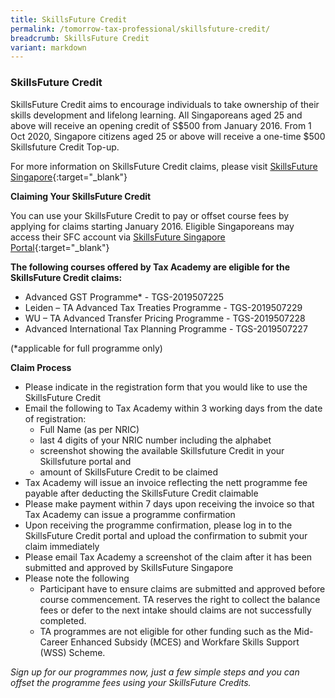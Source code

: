 ```yaml
---
title: SkillsFuture Credit
permalink: /tomorrow-tax-professional/skillsfuture-credit/
breadcrumb: SkillsFuture Credit
variant: markdown
---
```

### **SkillsFuture Credit**

SkillsFuture Credit aims to encourage individuals to take ownership of their skills development and lifelong learning. All Singaporeans aged 25 and above will receive an opening credit of S$500 from January 2016. From 1 Oct 2020, Singapore citizens aged 25 or above will receive a one-time $500 Skillsfuture Credit Top-up.  

For more information on SkillsFuture Credit claims, please visit [SkillsFuture Singapore](https://www.skillsfuture.gov.sg/credit){:target="_blank"}

**Claiming Your SkillsFuture Credit**<br>

You can use your SkillsFuture Credit to pay or offset course fees by applying for claims starting January 2016. Eligible Singaporeans may access their SFC account via [SkillsFuture Singapore Portal](https://www.myskillsfuture.gov.sg/content/portal/en/career-resources/career-resources/education-career-personal-development/SkillsFuture_Credit){:target="_blank"}

**The following courses offered by Tax Academy are eligible for the SkillsFuture Credit claims:**<br>

-	Advanced GST Programme* - TGS-2019507225
-	Leiden – TA Advanced Tax Treaties Programme - TGS-2019507229
-	WU – TA Advanced Transfer Pricing Programme - TGS-2019507228
-	Advanced International Tax Planning Programme - TGS-2019507227

(*applicable for full programme only)

**Claim Process**<br>

- Please indicate in the registration form that you would like to use the SkillsFuture Credit
- Email the following to Tax Academy within 3 working days from the date of registration: 
  - Full Name (as per NRIC)
  - last 4 digits of your NRIC number including the alphabet
  - screenshot showing the available Skillsfuture Credit in your Skillsfuture portal and 
  - amount of SkillsFuture Credit to be claimed
- Tax Academy will issue an invoice reflecting the nett programme fee payable after deducting the SkillsFuture Credit claimable
- Please make payment within 7 days upon receiving the invoice so that Tax Academy can issue a programme confirmation
- Upon receiving the programme confirmation, please log in to the SkillsFuture Credit portal and upload the confirmation to submit your claim immediately
- Please email Tax Academy a screenshot of the claim after it has been submitted and approved by SkillsFuture Singapore
- Please note the following 
	- Participant have to ensure claims are submitted and approved before course commencement.  TA reserves the right to collect the balance fees or defer to the next intake should claims are not successfully completed.
  - TA programmes are not eligible for other funding such as the Mid-Career Enhanced Subsidy (MCES) and Workfare Skills Support (WSS) Scheme.

*Sign up for our programmes now, just a few simple steps and you can offset the programme fees using your SkillsFuture Credits.*